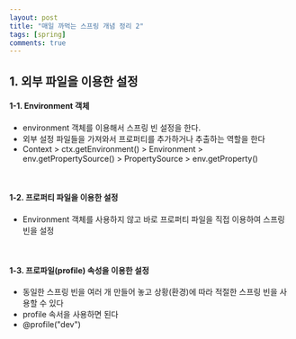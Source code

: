 ```yaml
---
layout: post
title: "매일 까먹는 스프링 개념 정리 2"
tags: [spring]
comments: true
---
```


## 1. 외부 파일을 이용한 설정
#### 1-1. Environment 객체  
- environment 객체를 이용해서 스프링 빈 설정을 한다.
- 외부 설정 파일들을 가져와서 프로퍼티를 추가하거나 추출하는 역할을 한다
- Context > ctx.getEnvironment() > Environment > env.getPropertySource() > PropertySource > env.getProperty()

<br>

#### 1-2. 프로퍼티 파일을 이용한 설정
- Environment 객체를 사용하지 않고 바로 프로퍼티 파일을 직접 이용하여 스프링 빈을 설정
  
<br>

#### 1-3. 프로파일(profile) 속성을 이용한 설정
- 동일한 스프링 빈을 여러 개 만들어 놓고 상황(환경)에 따라 적절한 스프링 빈을 사용할 수 있다
- profile 속서을 사용하면 된다
- @profile("dev")

